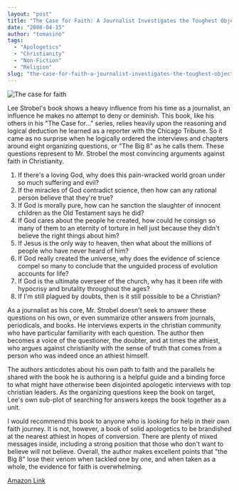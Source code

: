 ```yaml
---
layout: "post"
title: "The Case for Faith: A Journalist Investigates the Toughest Objections to Christianity"
date: "2008-04-15"
author: "tomasino"
tags:
  - "Apologetics"
  - "Christianity"
  - "Non-Fiction"
  - "Religion"
slug: "the-case-for-faith-a-journalist-investigates-the-toughest-objections-to-christianity"
---
```


![The case for faith][]

Lee Strobel's book shows a heavy influence from his time as a
journalist, an influence he makes no attempt to deny or deminish. This
book, like his others in his "The Case for..." series, relies heavily
upon the reasoning and logical deduction he learned as a reporter with
the Chicago Tribune. So it came as no surprise when he logically ordered
the interviews and chapters around eight organizing questions, or "The
Big 8" as he calls them. These questions represent to Mr. Strobel the
most convincing arguments against faith in Christianity.

1.  If there's a loving God, why does this pain-wracked world groan
    under so much suffering and evil?
2.  If the miracles of God contradict science, then how can any rational
    person believe that they're true?
3.  If God is morally pure, how can he sanction the slaughter of
    innocent children as the Old Testament says he did?
4.  If God cares about the people he created, how could he consign so
    many of them to an eternity of torture in hell just because they
    didn't believe the right things about him?
5.  If Jesus is the only way to heaven, then what about the millions of
    people who have never heard of him?
6.  If God really created the universe, why does the evidence of science
    compel so many to conclude that the unguided process of evolution
    accounts for life?
7.  If God is the ultimate overseer of the church, why has it been rife
    with hypocrisy and brutality throughout the ages?
8.  If I'm still plagued by doubts, then is it still possible to be a
    Christian?

As a journalist as his core, Mr. Strobel doesn't seek to answer these
questions on his own, or even summarize other answers from journals,
periodicals, and books. He interviews experts in the christian community
who have particular familiarity with each question. The author then
becomes a voice of the questioner, the doubter, and at times the
athiest, who argues against christianity with the sense of truth that
comes from a person who was indeed once an athiest himself.

The authors anticdotes about his own path to faith and the parallels he
shared with the book he is authoring is a helpful guide and a binding
force to what might have otherwise been disjointed apologetic interviews
with top christian leaders. As the organizing questions keep the book on
target, Lee's own sub-plot of searching for answers keeps the book
together as a unit.

I would recommend this book to anyone who is looking for help in their
own faith journey. It is not, however, a book of solid apologetics to be
brandished at the nearest athiest in hopes of conversion. There are
plenty of mixed messages inside, including a strong position that those
who don't want to believe will not believe. Overall, the author makes
excellent points that "the Big 8" lose their venom when tackled one by
one, and when taken as a whole, the evidence for faith is overwhelming.

[Amazon Link][]

  [The case for faith]: //blog.tomasino.org/images/the_case_for_faith.jpg
  [Amazon Link]: //www.amazon.com/Case-Faith-Journalist-Investigates-Christianity/dp/0310234697/?tag=tomablog-20

